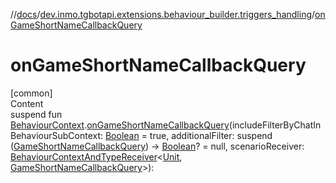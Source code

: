 //[docs](../../index.md)/[dev.inmo.tgbotapi.extensions.behaviour_builder.triggers_handling](index.md)/[onGameShortNameCallbackQuery](on-game-short-name-callback-query.md)



# onGameShortNameCallbackQuery  
[common]  
Content  
suspend fun [BehaviourContext](../dev.inmo.tgbotapi.extensions.behaviour_builder/-behaviour-context/index.md).[onGameShortNameCallbackQuery](on-game-short-name-callback-query.md)(includeFilterByChatInBehaviourSubContext: [Boolean](https://kotlinlang.org/api/latest/jvm/stdlib/kotlin/-boolean/index.html) = true, additionalFilter: suspend ([GameShortNameCallbackQuery](../dev.inmo.tgbotapi.types.CallbackQuery/-game-short-name-callback-query/index.md)) -> [Boolean](https://kotlinlang.org/api/latest/jvm/stdlib/kotlin/-boolean/index.html)? = null, scenarioReceiver: [BehaviourContextAndTypeReceiver](../dev.inmo.tgbotapi.extensions.behaviour_builder/index.md#%5Bdev.inmo.tgbotapi.extensions.behaviour_builder%2FBehaviourContextAndTypeReceiver%2F%2F%2FPointingToDeclaration%2F%5D%2FClasslikes%2F625018081)<[Unit](https://kotlinlang.org/api/latest/jvm/stdlib/kotlin/-unit/index.html), [GameShortNameCallbackQuery](../dev.inmo.tgbotapi.types.CallbackQuery/-game-short-name-callback-query/index.md)>):   



